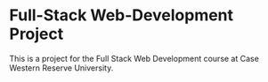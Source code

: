 # Full-Stack Web-Development Project

This is a project for the Full Stack Web Development course at Case Western Reserve University. 
